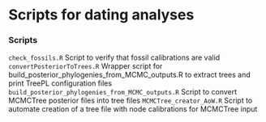 # Scripts for dating analyses

### Scripts
`check_fossils.R` Script to verify that fossil calibrations are valid
`convertPosteriorToTrees.R` Wrapper script for build_posterior_phylogenies_from_MCMC_outputs.R to extract trees and print TreePL configuration files
`build_posterior_phylogenies_from_MCMC_outputs.R` Script to convert MCMCTree posterior files into tree files
`MCMCTree_creator_AoW.R` Script to automate creation of a tree file with node calibrations for MCMCTree input
